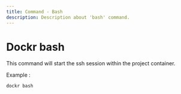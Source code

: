 ```yaml
---
title: Command - Bash
description: Description about 'bash' command.
---
```


# Dockr bash

This command will start the ssh session within the project container.

Example :

```
dockr bash
```
